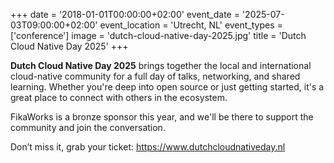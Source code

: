 +++
date = '2018-01-01T00:00:00+02:00'
event_date = '2025-07-03T09:00:00+02:00'
event_location = 'Utrecht, NL'
event_types = ['conference']
image = 'dutch-cloud-native-day-2025.jpg'
title = 'Dutch Cloud Native Day 2025'
+++

**Dutch Cloud Native Day 2025** brings together the local and international
cloud-native community for a full day of talks, networking, and shared learning.
Whether you're deep into open source or just getting started, it's a great place
to connect with others in the ecosystem.

FikaWorks is a bronze sponsor this year, and we'll be there to support the
community and join the conversation.

Don’t miss it, grab your ticket: <https://www.dutchcloudnativeday.nl>
